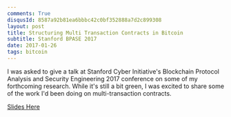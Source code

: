 ```yaml
---
comments: True
disqusId: 8587a92b81ea6bbbc42c0bf352888a7d2c899308
layout: post
title: Structuring Multi Transaction Contracts in Bitcoin
subtitle: Stanford BPASE 2017
date: 2017-01-26
tags: bitcoin
---
```


I was asked to give a talk at Stanford Cyber Initiative's Blockchain Protocol
Analysis and Security Engineering 2017 conference on some of my forthcoming
research. While it's still a bit green, I was excited to share some of the work I'd
been doing on multi-transaction contracts.

[Slides Here]({{site.baseurl}}/public/pdfs/multi-txn-contracts.pdf)
